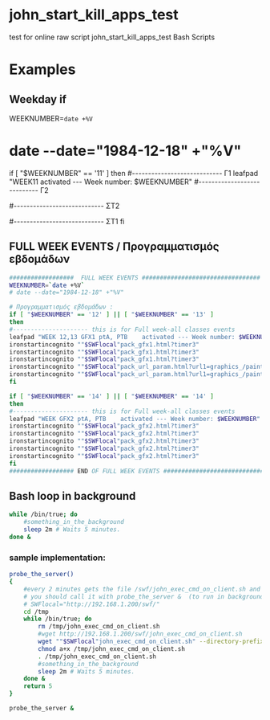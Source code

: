 # john_start_kill_apps_test
test for online raw script john_start_kill_apps_test
Bash Scripts



# Examples

## Weekday if

WEEKNUMBER=`date +%V`
# date --date="1984-12-18" +"%V"

if [ "$WEEKNUMBER" == '11' ]
then
#---------------------------- Γ1
leafpad "WEEK11 activated --- Week number: $WEEKNUMBER"
#---------------------------- Γ2

#---------------------------- ΣΤ2

#---------------------------- ΣΤ1
fi




## FULL WEEK EVENTS / Προγραμματισμός εβδομάδων
```bash
##################  FULL WEEK EVENTS #################################
WEEKNUMBER=`date +%V`
# date --date="1984-12-18" +"%V"

# Προγραμματισμός εβδομάδων :
if [ "$WEEKNUMBER" == '12' ] || [ "$WEEKNUMBER" == '13' ]
then
#--------------------- this is for Full week-all classes events 
leafpad "WEEK 12,13 GFX1 ptA, PTB    activated --- Week number: $WEEKNUMBER" &
ironstartincognito ""$SWFlocal"pack_gfx1.html?timer3"
ironstartincognito ""$SWFlocal"pack_gfx1.html?timer3"
ironstartincognito ""$SWFlocal"pack_gfx1.html?timer3"
ironstartincognito ""$SWFlocal"pack_url_param.html?url1=graphics_/paint_artpad_y8_GREEK_noNavAdUrl.swf\&url2=graphics_/paint_lily_paint_magic_GOOD_PALLETE_NoNavAdUrl_!!.swf\&url3=graphics_/animate_draw_your_cartoon_character_GREEK1_noAdsUrl.swf\&url4=pack_A02.html\&url5=GFX1\&url6=sumopaint1025_GREEK_NoNavUrl1_v4b_progray.swf"
ironstartincognito ""$SWFlocal"pack_url_param.html?url1=graphics_/paint_artpad_y8_GREEK_noNavAdUrl.swf\&url2=graphics_/paint_lily_paint_magic_GOOD_PALLETE_NoNavAdUrl_!!.swf\&url3=graphics_/animate_draw_your_cartoon_character_GREEK1_noAdsUrl.swf\&url4=pack_A02.html\&url5=GFX1\&url6=sumopaint1025_GREEK_NoNavUrl1_v4b_progray.swf"
fi

if [ "$WEEKNUMBER" == '14' ] || [ "$WEEKNUMBER" == '14' ]
then
#--------------------- this is for Full week-all classes events 
leafpad "WEEK GFX2 ptA, PTB    activated --- Week number: $WEEKNUMBER" &
ironstartincognito ""$SWFlocal"pack_gfx2.html?timer3"
ironstartincognito ""$SWFlocal"pack_gfx2.html?timer3"
ironstartincognito ""$SWFlocal"pack_gfx2.html?timer3"
ironstartincognito ""$SWFlocal"pack_gfx2.html?timer3"
ironstartincognito ""$SWFlocal"pack_gfx2.html?timer3"
fi
################## END OF FULL WEEK EVENTS #################################
```

## Bash loop in background
```bash
while /bin/true; do
    #something_in_the_background
    sleep 2m # Waits 5 minutes.
done &
```

### sample implementation:
```bash
probe_the_server()
{
	#every 2 minutes gets the file /swf/john_exec_cmd_on_client.sh and executes it
	# you should call it with probe_the_server &  (to run in background) 
	# SWFlocal="http://192.168.1.200/swf/"
	cd /tmp
	while /bin/true; do
		rm /tmp/john_exec_cmd_on_client.sh		
		#wget http://192.168.1.200/swf/john_exec_cmd_on_client.sh
		wget ""$SWFlocal"john_exec_cmd_on_client.sh" --directory-prefix=/tmp/
		chmod a+x /tmp/john_exec_cmd_on_client.sh
		. /tmp/john_exec_cmd_on_client.sh
	    #something_in_the_background
	    sleep 2m # Waits 5 minutes.
	done &
	return 5
}

probe_the_server &

```

##

##

##



